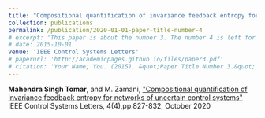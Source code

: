 ```yaml
---
title: "Compositional quantification of invariance feedback entropy for networks of uncertain control systems"
collection: publications
permalink: /publication/2020-01-01-paper-title-number-4
# excerpt: 'This paper is about the number 3. The number 4 is left for future work.'
# date: 2015-10-01
venue: 'IEEE Control Systems Letters'
# paperurl: 'http://academicpages.github.io/files/paper3.pdf'
# citation: 'Your Name, You. (2015). &quot;Paper Title Number 3.&quot; <i>Journal 1</i>. 1(3).'
---
```

**Mahendra Singh Tomar**, and M. Zamani, ["Compositional quantification of invariance feedback entropy for networks of uncertain control systems"](https://ieeexplore.ieee.org/abstract/document/9087869) IEEE Control Systems Letters, 4(4),pp.827-832, October 2020

<!-- This paper is about the number 3. The number 4 is left for future work. -->

<!-- [Download paper here](http://academicpages.github.io/files/paper3.pdf) -->

<!-- Recommended citation: Your Name, You. (2015). "Paper Title Number 3." <i>Journal 1</i>. 1(3). -->

<!-- Abstract
---- -->

